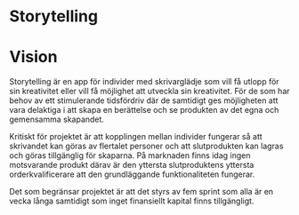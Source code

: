 # Storytelling
# Vision
Storytelling är en app för individer med skrivarglädje som vill få utlopp för sin kreativitet eller vill få möjlighet att utveckla sin kreativitet. För de som har behov av ett stimulerande tidsfördriv där de samtidigt ges möjligheten att vara delaktiga i att skapa en berättelse och se produkten av det egna och gemensamma skapandet.

Kritiskt för projektet är att kopplingen mellan individer fungerar så att skrivandet kan göras av flertalet personer och att slutprodukten kan lagras och göras tillgänglig för skaparna. På marknaden finns idag ingen motsvarande produkt därav är den yttersta slutproduktens yttersta orderkvalificerare att den grundläggande funktionaliteten fungerar.

Det som begränsar projektet är att det styrs av fem sprint som alla är en vecka långa samtidigt som inget finansiellt kapital finns tillgängligt.

